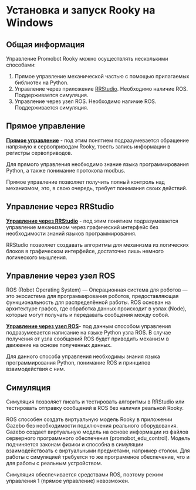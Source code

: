 # Установка и запуск Rooky на Windows
## Общая информация
Управление Promobot Rooky можно осуществлять несколькими способами:

1. Прямое управление механической частью с помощью прилагаемых библиотек на Python.
2. Управление через приложение [RRStudio](/RRStudio). Необходимо наличие ROS. Поддерживается симуляция.
3. Управление через узел ROS. Необходимо наличие ROS. Поддерживается симуляция.

## Прямое управление
**[Прямое управление](/Rooky/direct_control_windows)** - под этим понятием подразумевается обращение напрямую к сервоприводам Rooky, тоесть запись информации в регистры сервоприводов.

Для прямого управления необходимо знание языка программирования Python, а также понимание протокола modbus.

Прямое управление позволяет получить полный контроль над механизмом, это, в свою очередь, требует понимания своих действий.

## Управление через RRStudio
**[Управление через RRStudio](/Rooky/rrs_control_windows)** - под этим понятием подразумевается управление механизмом через графический интерфейс без необходимости знаний языков программирования. 

RRStudio позволяет создавать алгоритмы для механизма из логических блоков в графическом интерфейсе, достаточно лишь немного логического мышления.

## Управление через узел ROS
ROS (Robot Operating System) — Операционная система для роботов — это экосистема для программирования роботов, предоставляющая функциональность для распределённой работы. ROS основан на архитектуре графов, где обработка данных происходит в узлах (Node), которые могут получать и передавать сообщения между собой.

**[Управление через узел ROS](/Rooky/node_control_windows)**- под данным способом управления подразумевается написание на языке Python узла ROS. В случае получения от узла сообщений ROS будет приводить механизм в движение на основе полученных данных.

Для данного способа управления необходимы знания языка программирования Python, понимание ROS и принципов взаимодействия с ним.

## Симуляция
Симуляция позволяет писать и тестировать алгоритмы в RRStudio или тестировать отправку сообщений в ROS без наличия реальной Rooky.

ROS способен создать виртуальную модель Rooky в приложении Gazebo без необходимости подключения реального оборудования. Gazebo создает виртуальную модель на основе информации из файлов серверного программного обеспечения (promobot_edu_control). Модель подчиняется законам физики и способна в симуляции взаимодействоать с виртуальными предметами, например столом. Для работы с симуляцией требуется то же программное обеспечение, что и для работы с реальным устройством.

Симуляция обеспечивается средствами ROS, поэтому режим управления 1 (прямое управление) невозможен.